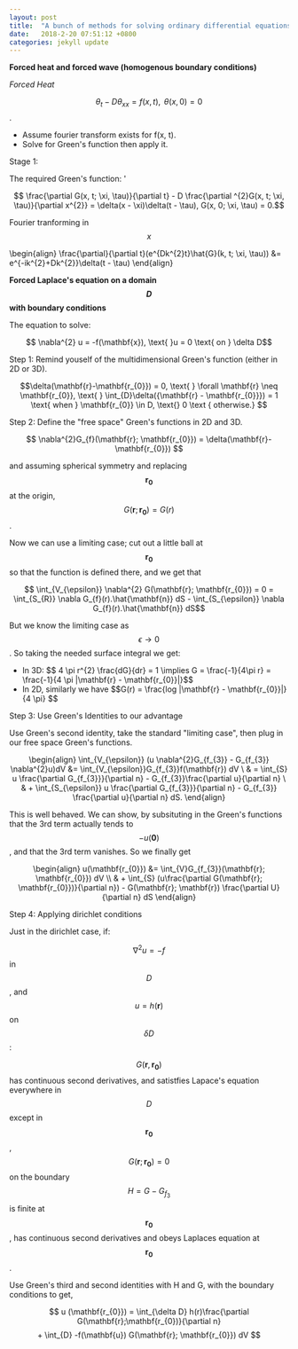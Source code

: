 ```yaml
---
layout: post
title:  "A bunch of methods for solving ordinary differential equations"
date:   2018-2-20 07:51:12 +0800
categories: jekyll update
---
```



<script src="https://cdnjs.cloudflare.com/ajax/libs/mathjax/2.7.0/MathJax.js?config=TeX-AMS-MML_HTMLorMML" type="text/javascript"></script>


<b> Forced heat and forced wave (homogenous boundary conditions)</b>

<i>Forced Heat</i>

$$ \theta_{t} - D\theta_{xx} = f(x,t), \text{ } \theta(x, 0) = 0$$. 

<ul>
<li> Assume fourier transform exists for f(x, t). </li>
<li> Solve for Green's function then apply it. </li>
</ul>

Stage 1: 

The required Green's function: '

$$ \frac{\partial G(x, t; \xi, \tau)}{\partial t} - D \frac{\partial ^{2}G(x, t; \xi, \tau)}{\partial x^{2}} = \delta(x - \xi)\delta(t - \tau), G(x, 0; \xi, \tau) = 0.$$

Fourier tranforming in $$ x $$

\begin{align}
\frac{\partial}{\partial t}(e^{Dk^{2}t}\hat{G}(k, t; \xi, \tau)) &= e^{-ik^{2}+Dk^{2}}\delta(t - \tau)
\end{align}


<b> Forced Laplace's equation on a domain $$ D $$ with boundary conditions </b>

The equation to solve: 

<center>
$$ \nabla^{2} u = -f(\mathbf{x}), \text{ }u = 0 \text{ on } \delta D$$
</center>

Step 1: Remind youself of the multidimensional Green's function (either in 2D or 3D). 

<center>
$$\delta(\mathbf{r}-\mathbf{r_{0}}) = 0, \text{ } \forall \mathbf{r} \neq \mathbf{r_{0}}, \text{ } \int_{D}\delta({\mathbf{r} - \mathbf{r_{0}}}) = 1 \text{ when } \mathbf{r_{0}} \in D, \text{} 0 \text { otherwise.}
$$
</center>


Step 2: Define the "free space" Green's functions in 2D and 3D.  

<center>
$$ \nabla^{2}G_{f}(\mathbf{r}; \mathbf{r_{0}}) = \delta(\mathbf{r}-\mathbf{r_{0}}) $$
</center>

and assuming spherical symmetry and replacing $$ \mathbf{r_{0}}$$ at the origin, $$ G(\mathbf{r}; \mathbf{r_{0}}) = G(r)$$. 

Now we can use a limiting case; cut out a little ball at $$ \mathbf{r_{0}}$$ so that the function is defined there, and we get that 

<center>
$$ \int_{V_{\epsilon}} \nabla^{2} G(\mathbf{r}; \mathbf{r_{0}}) = 0 = \int_{S_{R}} \nabla G_{f}(r).\hat{\mathbf{n}} dS  - \int_{S_{\epsilon}} \nabla G_{f}(r).\hat{\mathbf{n}} dS$$
</center>


But we know the limiting case as $$ \epsilon \rightarrow 0 $$. So taking the needed surface integral we get: 

<ul>
<li> In 3D: $$ 4 \pi r^{2} \frac{dG}{dr} = 1 \implies G = \frac{-1}{4\pi r} = \frac{-1}{4 \pi |\mathbf{r} - \mathbf{r_{0}}|}$$ </li>
    
<li> In 2D, similarly we have $$G(r) = \frac{log |\mathbf{r} - \mathbf{r_{0}}|}{4 \pi} $$</li>
</ul>

Step 3: Use Green's Identities to our advantage

Use Green's second identity, take the standard "limiting case", then plug in our free space Green's functions.
<center>

\begin{align}
\int_{V_{\epsilon}} (u \nabla^{2}G_{f_{3}} - G_{f_{3}} \nabla^{2}u)dV &= \int_{V_{\epsilon}}G_{f_{3}}f(\mathbf{r}) dV \\
& = \int_{S} u \frac{\partial G_{f_{3}}}{\partial n} - G_{f_{3}}\frac{\partial u}{\partial n} \\
& + \int_{S_{\epsilon}} u \frac{\partial G_{f_{3}}}{\partial n} - G_{f_{3}} \frac{\partial u}{\partial n} dS. 
\end{align}

</center>

This is well behaved. We can show, by subsituting in the Green's functions that the 3rd term actually tends to $$ -u(\mathbf{0})$$, and that the 3rd term vanishes. So we finally get

<center>
\begin{align}
u(\mathbf{r_{0}}) &= \int_{V}G_{f_{3}}(\mathbf{r}; \mathbf{r_{0}}) dV  \\
& + \int_{S} (u\frac{\partial G(\mathbf{r}; \mathbf{r_{0}})}{\partial n}) - G(\mathbf{r}; \mathbf{r}) \frac{\partial U}{\partial n} dS
\end{align}
</center>

Step 4: Applying dirichlet conditions

Just in the dirichlet case, if: 

$$ \nabla^{2} u = -f $$ in $$ D$$, and $$ u = h(\mathbf{r})$$ on $$ \delta D$$: 

$$ G(\mathbf{r}, \mathbf{r_{0}}) $$ has continuous second derivatives, and satistfies Lapace's equation everywhere in $$ D $$ except in $$ \mathbf{r_{0}}$$, $$ G(\mathbf{r}; \mathbf{r_{0}}) = 0 $$ on the boundary
 $$ H = G - G_{f_{3}} $$ is finite at $$ \mathbf{r_{0}}$$, has continuous second derivatives and obeys Laplaces equation at $$ \mathbf{r_{0}}$$. 

Use Green's third and second identities with H and G, with the boundary conditions to get,

<center>

$$ u (\mathbf{r_{0}}) = \int_{\delta D} h(r)\frac{\partial G(\mathbf{r};\mathbf{r_{0})}{\partial n}$$
$$ + \int_{D} -f(\mathbf{u}) G(\mathbf{r}; \mathbf{r_{0}}) dV $$

</center>

